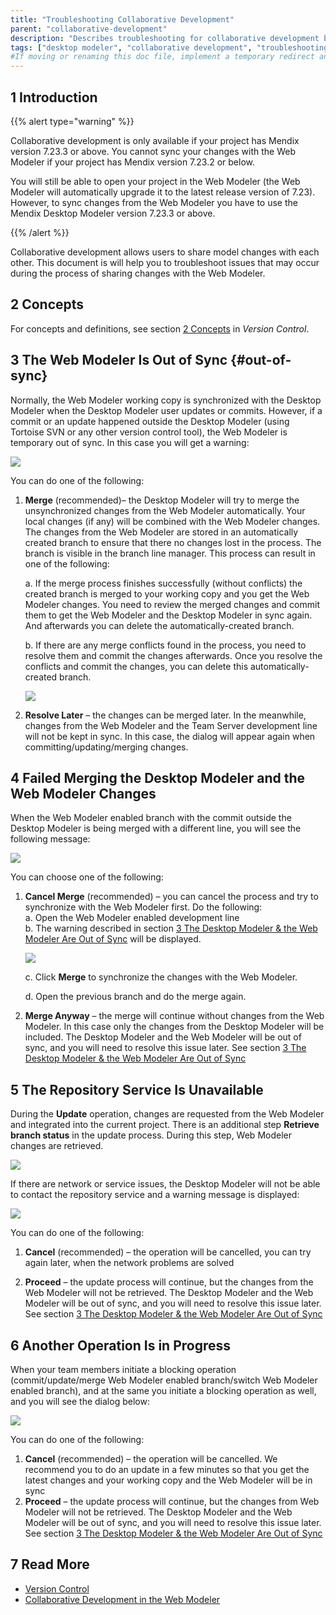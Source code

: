 ```yaml
---
title: "Troubleshooting Collaborative Development"
parent: "collaborative-development"
description: "Describes troubleshooting for collaborative development between the Mendix Desktop Modeler and the Mendix Web Modeler"
tags: ["desktop modeler", "collaborative development", "troubleshooting", "troubleshoot"]
#If moving or renaming this doc file, implement a temporary redirect and let the respective team know they should update the URL in the product. See Mapping to Products for more details.
---
```


## 1 Introduction 

{{% alert type="warning" %}}

Collaborative development is only available if your project has Mendix version 7.23.3 or above. You cannot sync your changes with the Web Modeler if your project has Mendix version 7.23.2 or below. 

You will still be able to open your project in the Web Modeler (the Web Modeler will automatically upgrade it to the latest release version of 7.23).  However, to sync changes from the Web Modeler you have to use the Mendix Desktop Modeler version 7.23.3 or above.

{{% /alert %}}

Collaborative development allows users to share model changes with each other. This document is will help you to troubleshoot issues that may occur during the process of sharing changes with the Web Modeler.

## 2 Concepts

For concepts and definitions, see section [2 Concepts](version-control#concepts) in *Version Control*. 

## 3 The Web Modeler Is Out of Sync {#out-of-sync}

Normally, the Web Modeler working copy is synchronized with the Desktop Modeler when the Desktop Modeler user updates or commits. However, if a commit or an update happened outside the Desktop Modeler (using Tortoise SVN or any other version control tool), the Web Modeler is temporary out of sync. In this case you will get a warning:

![](attachments/collaborative-development-troubleshooting/changes-are-out-of-sync.png)

You can do one of the following:

1.  **Merge** (recommended)–  the Desktop Modeler will try to merge the unsynchronized changes from the Web Modeler automatically. Your local changes (if any) will be combined with the Web Modeler changes. The changes from the Web Modeler are stored in an automatically created branch to ensure that there no changes lost in the process. The branch is visible in the branch line manager. This process can result in one of the following: <br/>

	a.  If the merge process finishes successfully (without conflicts) the created branch is merged to your working copy and you get the Web Modeler changes. You need to review the merged changes and commit them to get the Web Modeler and the Desktop Modeler in sync again. And afterwards you can delete the automatically-created branch.<br/>

	b. If there are any merge conflicts found in the process, you need to resolve them and commit the changes afterwards. Once you resolve the conflicts and commit the changes, you can delete this automatically-created branch.<br/>

	![](attachments/collaborative-development-troubleshooting/automatically-created-branch.png)

2. **Resolve Later** –  the changes can be merged later. In the meanwhile, changes from the Web Modeler and the Team Server development line will not be kept in sync. In this case, the dialog will appear again when committing/updating/merging changes. 

## 4 Failed Merging the Desktop Modeler and the Web Modeler Changes 

When the Web Modeler enabled branch with the commit outside the Desktop Modeler is being merged with a different line, you will see the following message:

![](attachments/collaborative-development-troubleshooting/cannot-merge-automatically.png)

You can choose one of the following:

1.  **Cancel Merge** (recommended) – you can cancel the process and try to synchronize with the Web Modeler first. Do the following:<br/>
	a.  Open the Web Modeler enabled development line<br/>
	b.  The warning described in section [3 The Desktop Modeler & the Web Modeler Are Out of Sync](#out-of-sync) will be displayed.<br/>

	![](attachments/collaborative-development-troubleshooting/changes-are-out-of-sync.png)<br/>

	c. Click **Merge** to synchronize the changes with the Web Modeler.<br/>

	d. Open the previous branch and do the merge again. 

2. **Merge Anyway** – the merge will continue without changes from the Web Modeler. In this case only the changes from the Desktop Modeler will be included. The Desktop Modeler and the Web Modeler will be out of sync, and you will need to resolve this issue later. See section [3 The Desktop Modeler & the Web Modeler Are Out of Sync](#out-of-sync)

## 5 The Repository Service Is Unavailable

During the **Update** operation, changes are requested from the Web Modeler and integrated into the current project.  There is an additional step **Retrieve branch status** in the update process. During this step, Web Modeler changes are retrieved. 

![](attachments/collaborative-development-troubleshooting/retrieving-branch-status.png)

If there are network or service issues, the Desktop Modeler will not be able to contact the repository service and a warning message is displayed:

![](attachments/collaborative-development-troubleshooting/changes-are-not-retrieved.png)

You can do one of the following:

1. **Cancel** (recommended) – the operation will be cancelled, you can try again later, when the network problems are solved 

2. **Proceed** – the update process will continue, but the changes from the Web Modeler will not be retrieved. The Desktop Modeler and the Web Modeler will be out of sync, and you will need to resolve this issue later. See section [3 The Desktop Modeler & the Web Modeler Are Out of Sync](#out-of-sync)

## 6 Another Operation Is in Progress

When your team members initiate a blocking operation (commit/update/merge Web Modeler enabled branch/switch Web Modeler enabled branch), and at the same you initiate a blocking operation as well, and you will see the dialog below:

![](attachments/collaborative-development-troubleshooting/another-operation-in-progress.png)

You can do one of the following:

1. **Cancel** (recommended) – the operation will be cancelled. We recommend you to do an update in a few minutes so that you get the latest changes and your working copy and the Web Modeler will be in sync
2. **Proceed** – the update process will continue, but the changes from Web Modeler will not be retrieved. The Desktop Modeler and the Web Modeler will be out of sync, and you will need to resolve this issue later. See section [3 The Desktop Modeler & the Web Modeler Are Out of Sync](#out-of-sync)

## 7 Read More

* [Version Control](version-control) 
* [Collaborative Development in the Web Modeler](/studio7/general-collaborative-development)
